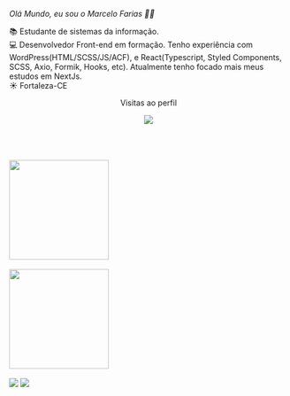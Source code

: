 *Olá Mundo, eu sou o Marcelo Farias 🙆‍♂️*
<br>

📚 Estudante de sistemas da informação.<br>
💻 Desenvolvedor Front-end em formação.
Tenho experiência com WordPress(HTML/SCSS/JS/ACF), e React(Typescript, Styled Components, SCSS, Axio, Formik, Hooks, etc).
Atualmente tenho focado mais meus estudos em NextJs.
<br>
☀️ Fortaleza-CE
<br>
<p align="center"> Visitas ao perfil </p>
<p align="center">   <img alingn="center" src="https://profile-counter.glitch.me/marcelofarias-jr/count.svg" /></p>
<br>
<br>
<br>

<a href="https://github.com/marcelofarias-jr">
<img height="180em" align="center" src="https://github-readme-stats.vercel.app/api?username=marcelofarias-jr&count_private=true&show_icons=true&theme=radical"/>
 <br>
 <br>
<img height="180em" align="center" src="https://github-readme-stats.vercel.app/api/top-langs/?username=marcelofarias-jr&layout=compact&theme=radical"/>
</a>
<br>
<br>
<div>
  <a href="https://www.linkedin.com/in/marcelo-farias-a4337722/" target="_blank"><img src="https://img.shields.io/badge/LinkedIn-0077B5?style=for-the-badge&logo=linkedin&logoColor=white" target="_blank"></a>
  <a href="mailto:marcelobfariasjr@gmail.com" target="_blank"><img src="https://img.shields.io/badge/Gmail-D14836?style=for-the-badge&logo=gmail&logoColor=white" target="_blank"></a>
</div>
<br>
<br>
  
